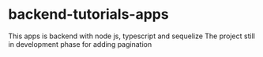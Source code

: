 # backend-tutorials-apps
This apps is backend with node js, typescript and sequelize
The project still in development phase for adding pagination
